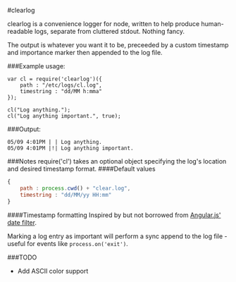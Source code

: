 #clearlog


clearlog is a convenience logger for node, written to help produce human-readable logs, separate from cluttered stdout. Nothing fancy.

The output is whatever you want it to be, preceeded by a custom timestamp and importance marker then appended to the log file.

###Example usage:

```node
var cl = require('clearlog')({
	path : "/etc/logs/cl.log",
	timestring : "dd/MM h:mma"
});

cl("Log anything.");
cl("Log anything important.", true);
```

###Output:

```
05/09 4:01PM | | Log anything.
05/09 4:01PM |!| Log anything important.
```

###Notes
require('cl') takes an optional object specifying the log's location and desired timestamp format.
####Default values

```javascript
{
    path : process.cwd() + "clear.log",
    timestring : "dd/MM/yy HH:mm"
}
```
####Timestamp formatting
Inspired by but not borrowed from [Angular.js' date filter](https://docs.angularjs.org/api/ng/filter/date).

Marking a log entry as important will perform a sync append to the log file - useful for events like `process.on('exit')`.


###TODO
* Add ASCII color support